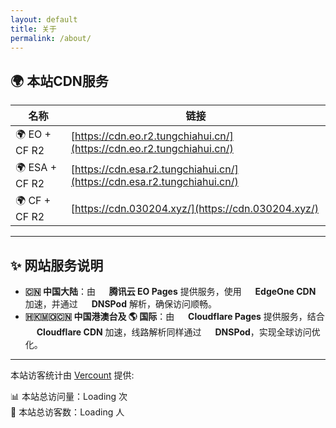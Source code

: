 ```yaml
---
layout: default
title: 关于
permalink: /about/
---
```


## 🌍 本站CDN服务

| 名称 | 链接 |
|------|------|
| 🌍 EO + CF R2 | [https://cdn.eo.r2.tungchiahui.cn/](https://cdn.eo.r2.tungchiahui.cn/) |
| 🌍 ESA + CF R2 | [https://cdn.esa.r2.tungchiahui.cn/](https://cdn.esa.r2.tungchiahui.cn/) |
| 🌍 CF + CF R2 | [https://cdn.030204.xyz/](https://cdn.030204.xyz/) |

---

## ✨ 网站服务说明

- **🇨🇳 中国大陆**：由 <img src="https://www.tencentcloud.com/favicon.ico" style="height:1em; vertical-align:middle;"> **腾讯云 EO Pages** 提供服务，使用 <img src="https://www.tencentcloud.com/favicon.ico" style="height:1em; vertical-align:middle;"> **EdgeOne CDN** 加速，并通过 <img src="https://www.tencentcloud.com/favicon.ico" style="height:1em; vertical-align:middle;"> **DNSPod** 解析，确保访问顺畅。  
- **🇭🇰🇲🇴🇨🇳 中国港澳台及 🌎 国际**：由 <img src="https://www.cloudflare-cn.com/favicon.ico" style="height:1em; vertical-align:middle;"> **Cloudflare Pages** 提供服务，结合 <img src="https://www.cloudflare-cn.com/favicon.ico" style="height:1em; vertical-align:middle;"> **Cloudflare CDN** 加速，线路解析同样通过 <img src="https://www.tencentcloud.com/favicon.ico" style="height:1em; vertical-align:middle;"> **DNSPod**，实现全球访问优化。  

---

本站访客统计由 [Vercount](https://vercount.one/) 提供:

📊 本站总访问量：<span id="vercount_value_site_pv">Loading</span> 次  
👥 本站总访客数：<span id="vercount_value_site_uv">Loading</span> 人
